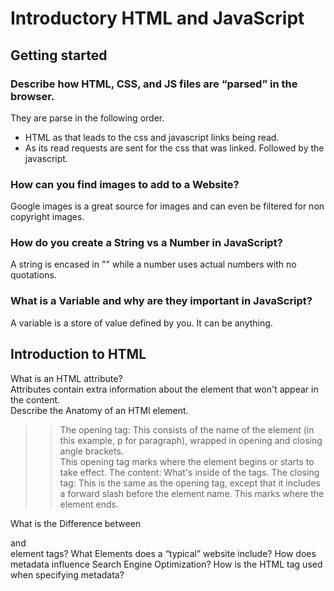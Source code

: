 # Introductory HTML and JavaScript

## Getting started

### Describe how HTML, CSS, and JS files are “parsed” in the browser.  

They are parse in the following order.  
- HTML as that leads to the css and javascript links being read.  
- As its read requests are sent for the css that was linked. Followed by the javascript.  

### How can you find images to add to a Website?  
Google images is a great source for images and can even be filtered for non copyright images.  

### How do you create a String vs a Number in JavaScript?  
A string is encased in "" while a number uses actual numbers with no quotations.  

### What is a Variable and why are they important in JavaScript?  
A variable is a store of value defined by you. It can be anything.  

## Introduction to HTML  

What is an HTML attribute?  
Attributes contain extra information about the element that won't appear in the content.  
Describe the Anatomy of an HTMl element.  
>>The opening tag: This consists of the name of the element (in this example, p for paragraph), wrapped in opening and closing angle brackets.  
>>This opening tag marks where the element begins or starts to take effect.
>>The content: What's inside of the tags.
>>The closing tag: This is the same as the opening tag, except that it includes a forward slash before the element name. This marks where the element ends.  

What is the Difference between <article> and <section> element tags?
What Elements does a “typical” website include?
How does metadata influence Search Engine Optimization?
How is the <meta> HTML tag used when specifying metadata?
